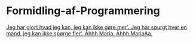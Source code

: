 # Formidling-af-Programmering
[Jeg har gjort hvad jeg kan, jeg kan ikke gøre mer'. Jeg har spurgt hver en mand, jeg kan ikke spørge fler'. Åhhh Maria. Åhhh MariaAa.](https://www.youtube.com/watch?v=NObY2YeJ7Oc&ab_channel=SimonMadsen)
